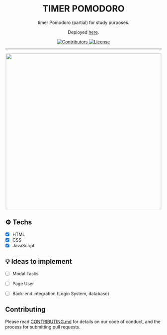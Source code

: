 <h1 align="center"> TIMER POMODORO </h1>

<p align="center">timer Pomodoro (partial) for study purposes.</p>
<p align="center">Deployed <a href="https://viclira.github.io/timer-pomodoro">here</a>.</p>

<p align="center">
  <a href="https://github.com/VicLira/timer-pomodoro/graphs/contributors">
    <img src="https://img.shields.io/github/contributors/rocketseat/youtube-clone-discord?color=%237159c1&logoColor=%237159c1&style=flat" alt="Contributors">
  </a>
  <a href="https://opensource.org/licenses/MIT">
    <img src="https://img.shields.io/github/license/rocketseat/youtube-clone-discord?color=%237159c1&logo=mit" alt="License">
  </a>
</p>

<hr>

<p align="center">
<img src="https://user-images.githubusercontent.com/70662154/151876166-6db27387-06ed-4859-90e9-479bd31d431c.png" width="500" align="center">
  
</p>

## ⚙️ Techs

- [x] HTML
- [x] CSS
- [x] JavaScript

## 💡 Ideas to implement

- [ ] Modal Tasks
- [ ] Page User
- [ ] Back-end integration (Login System, database)


## Contributing

Please read [CONTRIBUTING.md](CONTRIBUTING.md) for details on our code of conduct, and the process for submitting pull requests.
